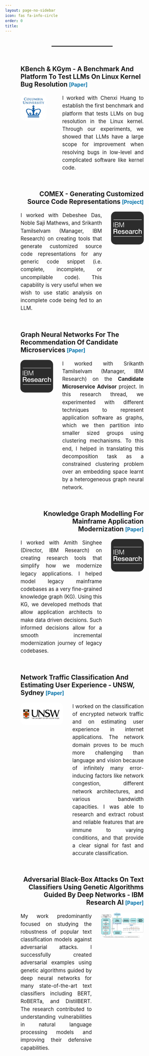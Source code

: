 ```yaml
---
layout: page-no-sidebar
icon: fas fa-info-circle
order: 0
title: 
---
```


<style>
.dynamic-title {
  padding: 5% 10% 0 10% !important;
  max-width: 1200px !important;
  margin: 0 auto !important;
}
</style>


<div style="padding: 0 10%; max-width: 1200px; margin: 0 auto;">


<div style="text-align: center; margin: 40px 0;">
  <!-- <h2 style="font-size: 2.5em; font-weight: bold; margin-bottom: 40px;"> Work Experience | Projects </h2> -->
  <div style="height: 3px; background-color: #333; margin: 0 auto 60px auto; width: 200px;"></div>
</div>

<h3 style="font-size: 1.5em; font-weight: bold; margin-top: 0; margin-bottom: 20px; text-align: left;">KBench & KGym - A Benchmark And Platform To Test LLMs On Linux Kernel Bug Resolution <a href="https://arxiv.org/abs/2407.02680" style="color: #0073aa; text-decoration: none; font-size: 0.8em;">[Paper]</a></h3>
<div style="display: flex; align-items: flex-start; gap: 30px; margin-bottom: 60px;">
  <div style="flex: 1;">
    <a href="https://arxiv.org/abs/2407.02680"><img src="/assets/img/columbia-logo.jpg" alt="Columbia University" style="width: 80%; max-width: 100; border-radius: 15px;"></a>
  </div>
  <div style="flex: 2.5;">
    <div style="text-align: justify; font-size: 1.2em; line-height: 1.5;">
      I worked with Chenxi Huang to establish the first benchmark and platform that tests LLMs on bug resolution in the Linux kernel. Through our experiments, we showed that LLMs have a large scope for improvement when resolving bugs in low-level and complicated software like kernel code.
    </div>
  </div>
</div>


<h3 style="font-size: 1.5em; font-weight: bold; margin-top: 0; margin-bottom: 20px; text-align: right;">COMEX - Generating Customized Source Code Representations <a href="https://github.com/IBM/tree-sitter-codeviews" style="color: #0073aa; text-decoration: none; font-size: 0.8em;">[Project]</a></h3>
<div style="display: flex; align-items: flex-start; gap: 30px; margin-bottom: 60px;">
  <div style="flex: 2.5;">
    <div style="text-align: justify; font-size: 1.2em; line-height: 1.5;">
      I worked with Debeshee Das, Noble Saji Mathews, and Srikanth Tamilselvam (Manager, IBM Research) on creating tools that generate customized source code representations for any generic code snippet (i.e. complete, incomplete, or uncompilable code). This capability is very useful when we wish to use static analysis on incomplete code being fed to an LLM.
    </div>
  </div>
    <div style="flex: 1;">
    <a href="https://github.com/IBM/tree-sitter-codeviews"><img src="/assets/wordpress/webiste_image.png" alt="COMEX Tool" style="width: 100%; max-width: 200px; border-radius: 15px;"></a>
  </div>
</div>


<h3 style="font-size: 1.5em; font-weight: bold; margin-top: 0; margin-bottom: 20px; text-align: left;">Graph Neural Networks For The Recommendation Of Candidate Microservices <a href="https://www.ijcai.org/proceedings/2022/0542.pdf" style="color: #0073aa; text-decoration: none; font-size: 0.8em;">[Paper]</a></h3>
<div style="display: flex; align-items: flex-start; gap: 30px; margin-bottom: 60px;">
  <div style="flex: 1;">
    <a href="https://www.ijcai.org/proceedings/2022/0542.pdf"><img src="/assets/wordpress/webiste_image.png" alt="Graph Neural Networks" style="width: 100%; max-width: 200px; border-radius: 15px;"></a>
  </div>
  <div style="flex: 2.5;">
    <div style="text-align: justify; font-size: 1.2em; line-height: 1.5;">
      I worked with Srikanth Tamilselvam (Manager, IBM Research) on the <strong>Candidate Microservice Advisor</strong> project. In this research thread, we experimented with different techniques to represent application software as graphs, which we then partition into smaller sized groups using clustering mechanisms. To this end, I helped in translating this decomposition task as a constrained clustering problem over an embedding space learnt by a heterogeneous graph neural network.
    </div>
  </div>
</div>


<h3 style="font-size: 1.5em; font-weight: bold; margin-top: 0; margin-bottom: 20px; text-align: right;">Knowledge Graph Modelling For Mainframe Application <br> Modernization <a href="https://dl.acm.org/doi/abs/10.1145/3493700.3493735" style="color: #0073aa; text-decoration: none; font-size: 0.8em;">[Paper]</a></h3>
<div style="display: flex; align-items: flex-start; gap: 30px; margin-bottom: 60px;">
  <div style="flex: 2.5;">
    <div style="text-align: justify; font-size: 1.2em; line-height: 1.5;">
      I worked with Amith Singhee (Director, IBM Research) on creating research tools that simplify how we modernize legacy applications. I helped model legacy mainframe codebases as a very fine-grained knowledge graph (KG). Using this KG, we developed methods that allow application architects to make data driven decisions. Such informed decisions allow for a smooth incremental modernization journey of legacy codebases.
    </div>
  </div>
  <div style="flex: 1;">
    <a href="https://dl.acm.org/doi/abs/10.1145/3493700.3493735"><img src="/assets/wordpress/webiste_image.png" alt="Knowledge Graph" style="width: 100%; max-width: 200px; border-radius: 15px;"></a>
  </div>
</div>


<h3 style="font-size: 1.5em; font-weight: bold; margin-top: 0; margin-bottom: 20px; text-align: left;">Network Traffic Classification And Estimating User Experience - UNSW, Sydney <a href="https://ieeexplore.ieee.org/abstract/document/9521288" style="color: #0073aa; text-decoration: none; font-size: 0.8em;">[Paper]</a></h3>
<div style="display: flex; align-items: flex-start; gap: 30px; margin-bottom: 60px;">
  <div style="flex: 1.5;">
    <a href="https://ieeexplore.ieee.org/abstract/document/9521288"><img src="/assets/wordpress/UNSW.png" alt="UNSW Sydney" style="width: 100%; max-width: 800px; border-radius: 15px;"></a>
  </div>
  <div style="flex: 2.5;">
    <div style="text-align: justify; font-size: 1.2em; line-height: 1.5;">
      I worked on the classification of encrypted network traffic and on estimating user experience in internet applications. The network domain proves to be much more challenging than language and vision because of infinitely many error-inducing factors like network congestion, different network architectures, and various bandwidth capacities. I was able to research and extract robust and reliable features that are immune to varying conditions, and that provide a clear signal for fast and accurate classification.
    </div>
  </div>
</div>


<h3 style="font-size: 1.5em; font-weight: bold; margin-top: 0; margin-bottom: 20px; text-align: right;">Adversarial Black-Box Attacks On Text Classifiers Using Genetic Algorithms Guided By Deep Networks - IBM Research AI <a href="https://arxiv.org/abs/2011.03901" style="color: #0073aa; text-decoration: none; font-size: 0.8em;">[Paper]</a></h3>
<div style="display: flex; align-items: flex-start; gap: 30px; margin-bottom: 60px;">
  <div style="flex: 2.5;">
    <div style="text-align: justify; font-size: 1.2em; line-height: 1.5;">
      My work predominantly focused on studying the robustness of popular text classification models against adversarial attacks. I successfully created adversarial examples using genetic algorithms guided by deep neural networks for many state-of-the-art text classifiers including BERT, RoBERTa, and DistilBERT. The research contributed to understanding vulnerabilities in natural language processing models and improving their defensive capabilities.
    </div>
  </div>
  <div style="flex: 1.5;">
    <a href="#"><img src="/assets/wordpress/adversarialtext16.png" alt="Adversarial Attacks" style="width: 100%; max-width: 800px; border-radius: 15px;"></a>
  </div>
</div>

</div>
